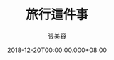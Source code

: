 ---
issue: 306
title: 旅行這件事
author: 張美容
language: 海陸
date: 2018-12-20T00:00:00.000+08:00
topic: 抒懷
difficulty: 2
wikidata: Q98096191
wikidata_link: https://www.wikidata.org/wiki/Q98096191
author_wikidata_link: https://www.wikidata.org/wiki/Q98096319
author_wikidata: Q98096319
---